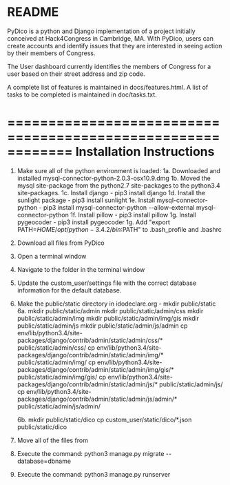 README
==============================
PyDico is a python and Django implementation of a project initially conceived at
Hack4Congress in Cambridge, MA. With PyDico, users can create accounts and identify 
issues that they are interested in seeing action by their members of Congress.

The User dashboard currently identifies the members of Congress for a user based on 
their street address and zip code.

A complete list of features is maintained in docs/features.html. A list of tasks to be 
completed is maintained in doc/tasks.txt.

============================================================
Installation Instructions
==============================
1. Make sure all of the python environment is loaded:
	1a. Downloaded and installed mysql-connector-python-2.0.3-osx10.9.dmg
	1b. Moved the mysql site-package from the python2.7 site-packages to the 
		python3.4 site-packages.
	1c. Install django - pip3 install django
    1d. Install the sunlight package - pip3 install sunlight
    1e. Install mysql-connector-python - pip3 install mysql-connector-python --allow-external mysql-connector-python
    1f. Install pillow - pip3 install pillow
    1g. Install pygeocoder - pip3 install pygeocoder
    1g. Add "export PATH=$HOME/opt/python-3.4.2/bin:$PATH" to .bash_profile and .bashrc
2. Download all files from PyDico
3. Open a terminal window
4. Navigate to the folder in the terminal window
5. Update the custom_user/settings file with the correct database information for the
	default database.
6. Make the public/static directory in idodeclare.org - mkdir public/static
	6a. mkdir public/static/admin
	    mkdir public/static/admin/css
	    mkdir public/static/admin/img
	    mkdir public/static/admin/img/gis
	    mkdir public/static/admin/js
	    mkdir public/static/admin/js/admin
	    cp env/lib/python3.4/site-packages/django/contrib/admin/static/admin/css/* public/static/admin/css/
	    cp env/lib/python3.4/site-packages/django/contrib/admin/static/admin/img/* public/static/admin/img/
	    cp env/lib/python3.4/site-packages/django/contrib/admin/static/admin/img/gis/* public/static/admin/img/gis/
	    cp env/lib/python3.4/site-packages/django/contrib/admin/static/admin/js/* public/static/admin/js/
	    cp env/lib/python3.4/site-packages/django/contrib/admin/static/admin/js/admin/* public/static/admin/js/admin/
        	    
	6b. mkdir public/static/dico
        cp custom_user/static/dico/*.json public/static/dico
        
7. Move all of the files from 
6. Execute the command: python3 manage.py migrate --database=dbname
7. Execute the command: python3 manage.py runserver